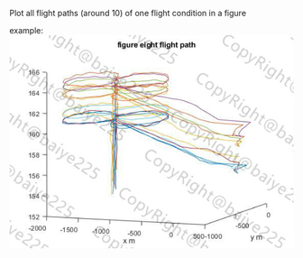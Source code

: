 Plot all flight paths (around 10) of one flight condition in a figure 

example:<br>
![image](https://github.com/baiye225/UAVDataAnalysis/blob/master/Image/figureEight.jpg)
